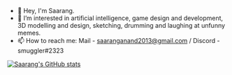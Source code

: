 - 👋 Hey, I'm Saarang.
- 👀 I’m interested in artificial intelligence, game design and development, 3D modelling and design, sketching, drumming and laughing at unfunny memes.
- 📫 How to reach me: Mail - saaranganand2013@gmail.com / Discord - smuggler#2323

[![Saarang's GitHub stats](https://github-readme-stats.vercel.app/api?username=saaranganand&theme=tokyonight)](https://github.com/anuraghazra/github-readme-stats)

<!---
saaranganand/saaranganand is a ✨ special ✨ repository because its `README.md` (this file) appears on your GitHub profile.
You can click the Preview link to take a look at your changes.
--->
